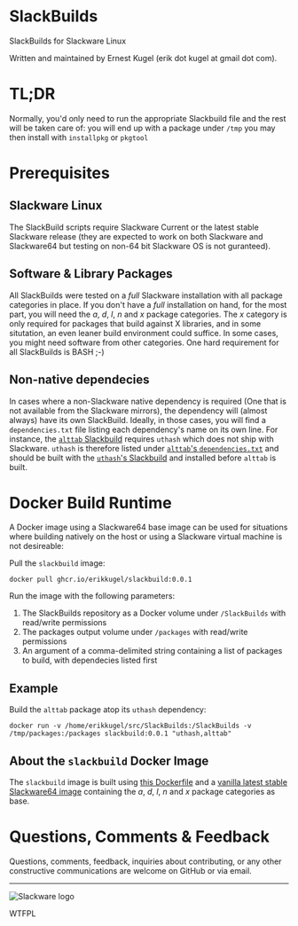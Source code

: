 SlackBuilds
===========

SlackBuilds for Slackware Linux

Written and maintained by Ernest Kugel (erik dot kugel at gmail dot com).

# TL;DR 
Normally, you'd only need to run the appropriate Slackbuild file and the rest will be taken care of: you will end up with a package under `/tmp` you may then install with `installpkg` or `pkgtool`

# Prerequisites

## Slackware Linux
The SlackBuild scripts require Slackware Current or the latest stable Slackware release (they are expected to work on both Slackware and Slackware64 but testing on non-64 bit Slackware OS is not guranteed).

## Software & Library Packages
All SlackBuilds were tested on a _full_ Slackware installation with all package categories in place. If you don't have a _full_ installation on hand, for the most part, you will need the _a_, _d_, _l_, _n_ and _x_ package categories. The _x_ category is only required for packages that build against X libraries, and in some situtation, an even leaner build environment could suffice. In some cases, you might need software from other categories. One hard requirement for all SlackBuilds is BASH ;-)

## Non-native dependecies
In cases where a non-Slackware native dependency is required (One that is not available from the Slackware mirrors), the dependency will (almost always) have its own SlackBuild. Ideally, in those cases, you will find a `dependencies.txt` file listing each dependency's name on its own line. For instance, the [`alttab` Slackbuild](alttab/alttab.SlackBuild) requires `uthash` which does not ship with Slackware. `uthash` is therefore listed under [`alttab`'s `dependencies.txt`](alttab/dependencies.txt) and should be built with the [`uthash`'s Slackbuild](uthash/uthash.SlackBuild) and installed before `alttab` is built.

# Docker Build Runtime
A Docker image using a Slackware64 base image can be used for situations where building natively on the host or using a Slackware virtual machine is not desireable:

Pull the `slackbuild` image:

```docker pull ghcr.io/erikkugel/slackbuild:0.0.1```

Run the image with the following parameters:
1. The SlackBuilds repository as a Docker volume under `/SlackBuilds` with read/write permissions
1. The packages output volume under `/packages` with read/write permissions
1. An argument of a comma-delimited string containing a list of packages to build, with dependecies listed first

## Example
Build the `alttab` package atop its `uthash` dependency:

```docker run -v /home/erikkugel/src/SlackBuilds:/SlackBuilds -v /tmp/packages:/packages slackbuild:0.0.1 "uthash,alttab"```

## About the `slackbuild` Docker Image
The `slackbuild` image is built using [this Dockerfile](Package/Dockerfile) and a [vanilla latest stable Slackware64 image](https://github.com/users/erikkugel/packages/container/package/slackware64-15.0) containing the _a_, _d_, _l_, _n_ and _x_ package categories as base.

# Questions, Comments & Feedback
Questions, comments, feedback, inquiries about contributing, or any other constructive communications are welcome on GitHub or via email.

---

![Slackware logo](./Images/slacklogo2.jpg)

<a href="http://www.wtfpl.net/"><img
        src="http://www.wtfpl.net/wp-content/uploads/2012/12/wtfpl-badge-4.png"
        width="80" height="15" alt="WTFPL" /></a>

